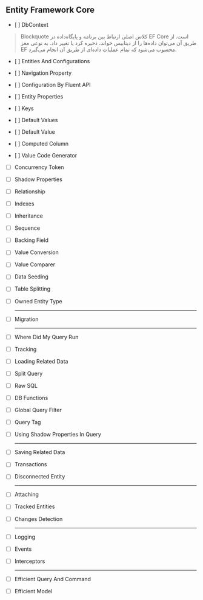 
## Entity Framework Core

*    [ ]  DbContext

> Blockquote
        کلاس اصلی ارتباط بین برنامه و پایگاه‌داده در EF Core است. از طریق آن می‌توان داده‌ها را از دیتابیس خواند، ذخیره کرد یا تغییر داد. به نوعی مغز EF محسوب می‌شود که تمام عملیات داده‌ای از طریق آن انجام می‌گیرد. 
*    [ ]  Entities And Configurations
    
*    [ ] Navigation Property
    
*    [ ] Configuration By Fluent API
    
*    [ ]  Entity Properties
*    [ ]  Keys
*    [ ]  Default Values
    
*    [ ] Default Value
    
*    [ ] Computed Column
    
*    [ ] Value Code Generator
    
*   [ ] Concurrency Token
*   [ ] Shadow Properties
*   [ ] Relationship
*   [ ] Indexes
*   [ ] Inheritance
*   [ ] Sequence
*   [ ] Backing Field
*   [ ] Value Conversion
*   [ ] Value Comparer
*   [ ] Data Seeding
*   [ ] Table Splitting
*   [ ] Owned Entity Type
    
    ---
    
*   [ ] Migration
    
    ---
    
*   [ ] Where Did My Query Run
*   [ ] Tracking
*   [ ] Loading Related Data
*   [ ] Split Query
*   [ ] Raw SQL
*   [ ] DB Functions
*   [ ] Global Query Filter
*   [ ] Query Tag
*   [ ] Using Shadow Properties In Query
    
    ---
    
*   [ ] Saving Related Data
*   [ ] Transactions
*   [ ] Disconnected Entity
    
    ---
    
*   [ ] Attaching
*   [ ] Tracked Entities
*   [ ] Changes Detection
    
    ---
    
*   [ ] Logging
*   [ ] Events
*   [ ] Interceptors
    
    ---
    
*   [ ] Efficient Query And Command
*   [ ] Efficient Model
